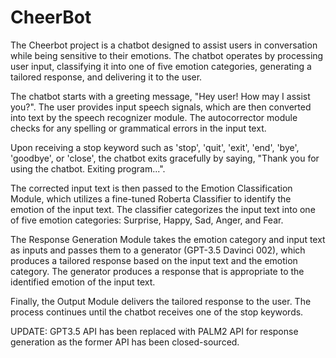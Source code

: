 # CheerBot
The Cheerbot project is a chatbot designed to assist users in conversation while being sensitive to their emotions. The chatbot operates by processing user input, classifying it into one of five emotion categories, generating a tailored response, and delivering it to the user.

The chatbot starts with a greeting message, "Hey user! How may I assist you?". The user provides input speech signals, which are then converted into text by the speech recognizer module. The autocorrector module checks for any spelling or grammatical errors in the input text.

Upon receiving a stop keyword such as 'stop', 'quit', 'exit', 'end', 'bye', 'goodbye', or 'close', the chatbot exits gracefully by saying, "Thank you for using the chatbot. Exiting program...".

The corrected input text is then passed to the Emotion Classification Module, which utilizes a fine-tuned Roberta Classifier to identify the emotion of the input text. The classifier categorizes the input text into one of five emotion categories: Surprise, Happy, Sad, Anger, and Fear.

The Response Generation Module takes the emotion category and input text as inputs and passes them to a generator (GPT-3.5 Davinci 002), which produces a tailored response based on the input text and the emotion category. The generator produces a response that is appropriate to the identified emotion of the input text.

Finally, the Output Module delivers the tailored response to the user. The process continues until the chatbot receives one of the stop keywords.

UPDATE: GPT3.5 API has been replaced with PALM2 API for response generation as the former API has been closed-sourced.
